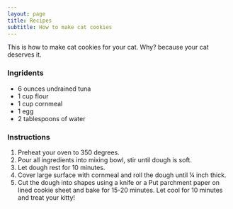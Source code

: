 ```yaml
---
layout: page
title: Recipes
subtitle: How to make cat cookies
---
```


This is how to make cat cookies for your cat. Why? because your cat deserves it.

### Ingridents

- 6 ounces undrained tuna
- 1 cup flour
- 1 cup cornmeal
- 1 egg
- 2 tablespoons of water

### Instructions

1. Preheat your oven to 350 degrees.
2. Pour all ingredients into mixing bowl, stir until dough is soft.
3. Let dough rest for 10 minutes.
4. Cover large surface with cornmeal and roll the dough until ¼ inch thick.
5. Cut the dough into shapes using a knife or a Put parchment paper on lined cookie sheet and bake for 15-20 minutes.
Let cool for 10 minutes and treat your kitty!